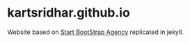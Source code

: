 # kartsridhar.github.io

Website based on [Start BootStrap Agency](https://startbootstrap.com/themes/agency) replicated in jekyll.
